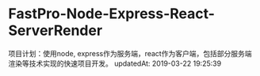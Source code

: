 # FastPro-Node-Express-React-ServerRender
项目计划：使用node, express作为服务端，react作为客户端，包括部分服务端渲染等技术实现的快速项目开发。
updatedAt: 2019-03-22 19:25:39
